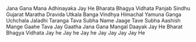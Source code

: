 Jana Gana Mana
Adhinayaka Jay He
Bharata Bhagya Vidhata
Panjab Sindhu Gujarat Maratha
Dravida Utkala Banga
Vindhya Himachal Yamuna Ganga
Uchchala Jaladhi Taranga
Tava Subha Name Jaage
Tave Subha Aashish Mange
Gaahe Tava Jay Gaatha
Jana Gana Mangal Daayak Jay He
Bharat Bhagya Vidhata
Jay he Jay he Jay he
Jay Jay Jay Jay He
